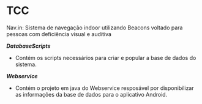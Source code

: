 # TCC

Nav.in: Sistema de navegação indoor utilizando Beacons voltado para pessoas com deficiência visual e auditiva

***DatabaseScripts***
* Contém os scripts necessários para criar e popular a base de dados do sistema.

***Webservice***
* Contém o projeto em java do Webservice resposável por disponibilizar as informações da base de dados para o aplicativo Android.

